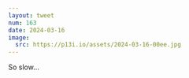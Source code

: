 ```yaml
---
layout: tweet
num: 163
date: 2024-03-16
image:
  src: https://p13i.io/assets/2024-03-16-00ee.jpg
---
```


So slow...
